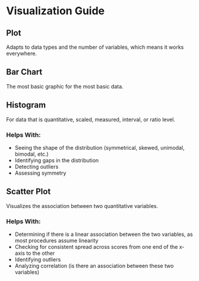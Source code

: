 # Visualization Guide

## Plot
Adapts to data types and the number of variables, which means it works everywhere.

## Bar Chart
The most basic graphic for the most basic data.

## Histogram
For data that is quantitative, scaled, measured, interval, or ratio level.

### Helps With:
- Seeing the shape of the distribution (symmetrical, skewed, unimodal, bimodal, etc.)
- Identifying gaps in the distribution
- Detecting outliers
- Assessing symmetry

## Scatter Plot
Visualizes the association between two quantitative variables.

### Helps With:
- Determining if there is a linear association between the two variables, as most procedures assume linearity
- Checking for consistent spread across scores from one end of the x-axis to the other
- Identifying outliers
- Analyzing correlation (is there an association between these two variables)
